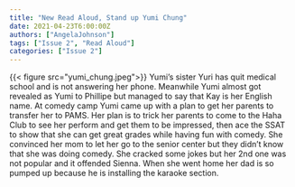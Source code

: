 ```yaml
---
title: "New Read Aloud, Stand up Yumi Chung"
date: 2021-04-23T6:00:00Z
authors: ["AngelaJohnson"]
tags: ["Issue 2", "Read Aloud"]
categories: ["Issue 2"]
---
```

{{< figure src="yumi_chung.jpeg">}}
Yumi’s sister Yuri has quit medical school and is not answering her phone. Meanwhile Yumi almost got revealed as Yumi to Phillipe but managed to say that Kay is her English name. At comedy camp Yumi came up with a plan to get her parents to transfer her to PAMS. Her plan is to trick her parents to come to the Haha Club to see her perform and get them to be impressed, then ace the SSAT to show that she can get great grades while having fun with comedy. She convinced her mom to let her go to the senior center but they didn’t know that she was doing comedy. She cracked some jokes but her 2nd one was not popular and it offended Sienna. When she went home her dad is so pumped up because he is installing the karaoke section. 
